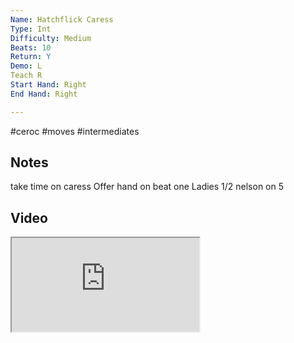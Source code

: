 ```yaml
---
Name: Hatchflick Caress
Type: Int
Difficulty: Medium
Beats: 10
Return: Y
Demo: L
Teach R
Start Hand: Right
End Hand: Right

---
```

#ceroc #moves #intermediates
## Notes
take time on caress
Offer hand on beat one
Ladies 1/2 nelson on 5

## Video
<iframe src="https://www.network.ceroc.com/Teachers/DanceMoves/CurrentLibrary/Video/16HatchflickCaress.mp4" />

## Top Tips

#### Style


#### Shape & Feel


#### Safety


#### Timing


### Men

### Ladies

## Safety & Technique
### Men

### Ladies

## Style & Flow


### Men

### Ladies


